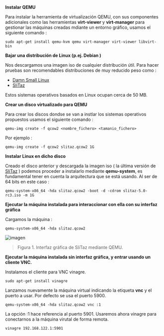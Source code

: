 **Instalar QEMU**


Para instalar la herramienta de virtualización QEMU, con sus componentes adicionales como las herramientas **virt-viewer** y **virt-manager** para gestionar las máquinas creadas mdiante un entorno gráfico, usamos el siguiente comando :

```sudo apt-get install qemu-kvm qemu virt-manager virt-viewer libvirt-bin```

**Bajar una distribución de Linux (p.ej. Debian )**


Nos descargamos una imagen iso de cualquier distribución útil. Para hacer pruebas son recomendables distribuciones de muy reducido peso como :

* [Damn Small Linux](http://distro.ibiblio.org/damnsmall/release_candidate/)
* [SliTaz](http://www.slitaz.org/en/get/)

Estos sistemas operativos basados en Linux ocupan cerca de 50 MB.

**Crear un disco virtualizado para QEMU**

Para crear los discos dondse se van a instlar los sistemas operativos propuestos usamos el siguiente comando :
 
```qemu-img create -f qcow2 <nombre_fichero> <tamanio_fichero>```

Por ejemplo :

```qemu-img create -f qcow2 slitaz.qcow2 1G```

**Instalar Linux en dicho disco**

Creado el disco anterior y descargada la imagen iso ( la última versión de [SliTaz](http://www.slitaz.org/en/news/#d20150520) ) podemos proceder a instalarlo mediante **qemu-system**, es fundamental tener en cuenta la arquitectura que se está usando. Al ser de 64 bits en este caso :

```qemu-system-x86_64 -hda slitaz.qcow2 -boot -d -cdrom slitaz-5.0-rc3.iso -m 1G ```

**Ejecutar la máquina instalada para interaccionar con ella con su interfaz gráfica**

Cargamos la máquina :

```qemu-system-x86_64 -hda slitaz.qcow2```

![imagen](https://i.gyazo.com/1cb655643d0702eff146e2c2e466b36d.png)
> Figura 1. Interfaz gráfica de SliTaz mediante QEMU.

**Ejecutar la máquina instalada sin interfaz gráfica, y entrar usando un cliente VNC.**

Instalamos el cliente para VNC vinagre.

```sudo apt-get install vinagre```

Lanzamos nuevamente la máquina virtual indicando la etiqueta **vnc** y el puerto a usar. Por defecto se usa el puerto 5900. 

```qemu-system-x86_64 -hda slitaz.qcow2 vnc :1```

La opción :1 hace referencia al puerto 5901. Usaremos ahora vinagre para conectarnos a la máquina virutal de forma remota.

```vinagre 192.168.122.1:5901```










